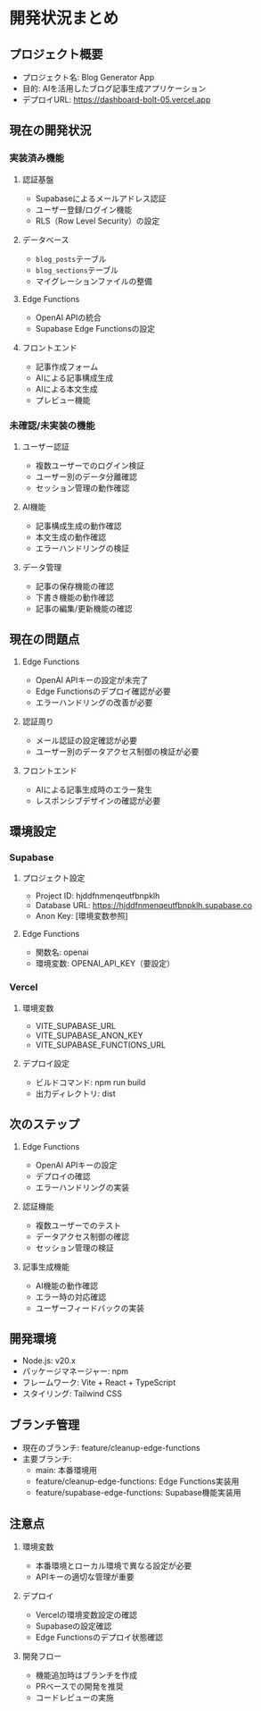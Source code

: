 # 開発状況まとめ

## プロジェクト概要
- プロジェクト名: Blog Generator App
- 目的: AIを活用したブログ記事生成アプリケーション
- デプロイURL: https://dashboard-bolt-05.vercel.app

## 現在の開発状況

### 実装済み機能
1. 認証基盤
   - Supabaseによるメールアドレス認証
   - ユーザー登録/ログイン機能
   - RLS（Row Level Security）の設定

2. データベース
   - `blog_posts`テーブル
   - `blog_sections`テーブル
   - マイグレーションファイルの整備

3. Edge Functions
   - OpenAI APIの統合
   - Supabase Edge Functionsの設定

4. フロントエンド
   - 記事作成フォーム
   - AIによる記事構成生成
   - AIによる本文生成
   - プレビュー機能

### 未確認/未実装の機能
1. ユーザー認証
   - 複数ユーザーでのログイン検証
   - ユーザー別のデータ分離確認
   - セッション管理の動作確認

2. AI機能
   - 記事構成生成の動作確認
   - 本文生成の動作確認
   - エラーハンドリングの検証

3. データ管理
   - 記事の保存機能の確認
   - 下書き機能の動作確認
   - 記事の編集/更新機能の確認

## 現在の問題点
1. Edge Functions
   - OpenAI APIキーの設定が未完了
   - Edge Functionsのデプロイ確認が必要
   - エラーハンドリングの改善が必要

2. 認証周り
   - メール認証の設定確認が必要
   - ユーザー別のデータアクセス制御の検証が必要

3. フロントエンド
   - AIによる記事生成時のエラー発生
   - レスポンシブデザインの確認が必要

## 環境設定

### Supabase
1. プロジェクト設定
   - Project ID: hjddfnmenqeutfbnpklh
   - Database URL: https://hjddfnmenqeutfbnpklh.supabase.co
   - Anon Key: [環境変数参照]

2. Edge Functions
   - 関数名: openai
   - 環境変数: OPENAI_API_KEY（要設定）

### Vercel
1. 環境変数
   - VITE_SUPABASE_URL
   - VITE_SUPABASE_ANON_KEY
   - VITE_SUPABASE_FUNCTIONS_URL

2. デプロイ設定
   - ビルドコマンド: npm run build
   - 出力ディレクトリ: dist

## 次のステップ
1. Edge Functions
   - OpenAI APIキーの設定
   - デプロイの確認
   - エラーハンドリングの実装

2. 認証機能
   - 複数ユーザーでのテスト
   - データアクセス制御の確認
   - セッション管理の検証

3. 記事生成機能
   - AI機能の動作確認
   - エラー時の対応確認
   - ユーザーフィードバックの実装

## 開発環境
- Node.js: v20.x
- パッケージマネージャー: npm
- フレームワーク: Vite + React + TypeScript
- スタイリング: Tailwind CSS

## ブランチ管理
- 現在のブランチ: feature/cleanup-edge-functions
- 主要ブランチ:
  - main: 本番環境用
  - feature/cleanup-edge-functions: Edge Functions実装用
  - feature/supabase-edge-functions: Supabase機能実装用

## 注意点
1. 環境変数
   - 本番環境とローカル環境で異なる設定が必要
   - APIキーの適切な管理が重要

2. デプロイ
   - Vercelの環境変数設定の確認
   - Supabaseの設定確認
   - Edge Functionsのデプロイ状態確認

3. 開発フロー
   - 機能追加時はブランチを作成
   - PRベースでの開発を推奨
   - コードレビューの実施 